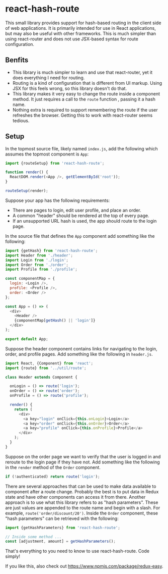 # react-hash-route

This small library provides support for hash-based routing
in the client side of web applications.
It is primarily intended for use in React applications,
but may also be useful with other frameworks.
This is much simpler than using react-router and
does not use JSX-based syntax for route configuration.

## Benfits

* This library is much simpler to learn and use that react-router,
  yet it does everything I need for routing.
* Routing is a kind of configuration that is different from UI markup.
  Using JSX for this feels wrong, so this library doesn't do that.
* This library makes it very easy to change the route inside a component method.
  It just requires a call to the `route` function , passing it a hash name.
* Nothing extra is required to support remembering the route
  if the user refreshes the browser.
  Getting this to work with react-router seems tedious.

## Setup

In the topmost source file, likely named `index.js`,
add the following which assumes the topmost component is `App`:

```js
import {routeSetup} from 'react-hash-route';

function render() {
  ReactDOM.render(<App />, getElementById('root'));
}

routeSetup(render);
```

Suppose your app has the following requirements:
* There are pages to login, edit user profile, and place an order.
* A common "header" should be rendered at the top of every page.
* If an unsupported URL hash is used, the app should route to the login page.

In the source file that defines the `App` component
add something like the following:

```js
import {getHash} from 'react-hash-route';
import Header from './header';
import Login from './login';
import Order from './order';
import Profile from './profile';

const componentMap = {
  login: <Login />,
  profile: <Profile />,
  order: <Order />
};

const App = () => (
  <div>
    <Header />
    {componentMap[getHash() || 'login']}
  </div>
);

export default App;
```

Suppose the header component contains links for
navigating to the login, order, and profile pages.
Add something like the following in `header.js`.

```js
import React, {Component} from 'react';
import {route} from '../util/route';

class Header extends Component {

  onLogin = () => route('login');
  onOrder = () => route('order');
  onProfile = () => route('profile');

  render() {
    return (
      <div>
        <a key="login" onClick={this.onLogin}>Login</a>
        <a key="order" onClick={this.onOrder}>Order</a>
        <a key="profile" onClick={this.onProfile}>Profile</a>
      </div>
    );
  }
}
```

Suppose on the order page
we want to verify that the user is logged in
and reroute to the login page if they have not.
Add something like the following in the
`render` method of the `Order` component.

```js
if (!authenticated) return route('login');
```

There are several approaches that can be used to
make data available to component after a route change.
Probably the best is to put data in Redux state
and have other components can access it from there.
Another approach is to use what this library refers to as "hash parameters".
These are just values are appended to the route name and begin with a slash.
For example, `route('order/discount/20')`.
Inside the `Order` component, these "hash parameters"
can be retrieved with the following:

```js
import {getHashParameters} from 'react-hash-route';

// Inside some method ...
const [adjustment, amount] = getHashParameters();
```

That's everything to you need to know to use react-hash-route.
Code simply!

If you like this, also check out
https://www.npmjs.com/package/redux-easy.
